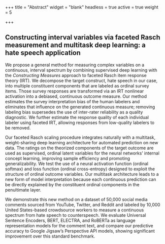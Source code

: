 +++
title = "Abstract"
widget = "blank"
headless = true
active = true
weight = 5

+++

## Constructing interval variables via faceted Rasch measurement and multitask deep learning: a hate speech application 

We propose a general method for measuring complex variables on a continuous, interval spectrum by combining supervised deep learning with the *Constructing Measures* approach to faceted Rasch item response theory (IRT).
We decompose the target construct, hate speech in our case, into multiple constituent components that are labeled as ordinal survey items.
Those survey responses are transformed via an IRT nonlinear activation into a debiased, continuous outcome measure.
Our method estimates the survey interpretation bias of the human labelers and eliminates that influence on the generated continuous measure; removing labeling bias supersedes the use of inter-rater reliability as a quality diagnostic. We further estimate the response quality of each individual labeler using faceted IRT, allowing responses from low-quality labelers to be removed.

Our faceted Rasch scaling procedure integrates naturally with a multitask, weight-sharing deep learning architecture for automated prediction on new data.
The ratings on the theorized components of the target outcome are used as supervised, ordinal latent variables for the neural networks’ internal concept learning, improving sample efficiency and promoting generalizability.
We test the use of a neural activation function (ordinal softmax) and loss function (ordinal cross-entropy) designed to exploit the structure of ordinal outcome variables.
Our multitask architecture leads to a new form of model interpretation because each continuous prediction can be directly explained by the constituent ordinal components in the penultimate layer.

We demonstrate this new method on a dataset of 50,000 social media comments sourced from YouTube, Twitter, and Reddit and labeled by 10,000 United States-based crowdsource workers to measure a continuous spectrum from hate speech to counterspeech.
We evaluate Universal Sentence Encoders, BERT, ELECTRA, and RoBERTa as language representation models for the comment text, and compare our predictive accuracy to Google Jigsaw’s Perspective API models, showing significant improvement over this standard benchmark.
